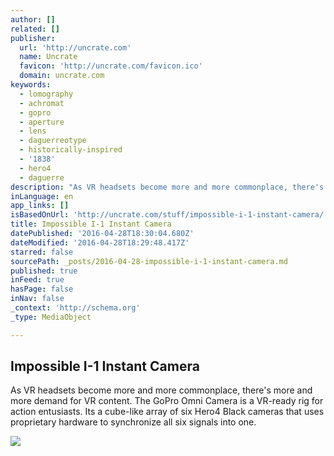 ```yaml
---
author: []
related: []
publisher:
  url: 'http://uncrate.com'
  name: Uncrate
  favicon: 'http://uncrate.com/favicon.ico'
  domain: uncrate.com
keywords:
  - lomography
  - achromat
  - gopro
  - aperture
  - lens
  - daguerreotype
  - historically-inspired
  - '1838'
  - hero4
  - daguerre
description: "As VR headsets become more and more commonplace, there's more and more demand for VR content. The GoPro Omni Camera is a VR-ready rig for action entusiasts. Its a cube-like array of six Hero4 Black cameras that uses proprietary hardware to synchronize all six signals into one."
inLanguage: en
app_links: []
isBasedOnUrl: 'http://uncrate.com/stuff/impossible-i-1-instant-camera/'
title: Impossible I-1 Instant Camera
datePublished: '2016-04-28T18:30:04.680Z'
dateModified: '2016-04-28T18:29:48.417Z'
starred: false
sourcePath: _posts/2016-04-28-impossible-i-1-instant-camera.md
published: true
inFeed: true
hasPage: false
inNav: false
_context: 'http://schema.org'
_type: MediaObject

---
```

<article style=""><h1>Impossible I-1 Instant Camera</h1><p>As VR headsets become more and more commonplace, there's more and more demand for VR content. The GoPro Omni Camera is a VR-ready rig for action entusiasts. Its a cube-like array of six Hero4 Black cameras that uses proprietary hardware to synchronize all six signals into one.</p><img src="http://uncrate.com/p/2016/04/impossible-i-1-1.jpg" /></article>